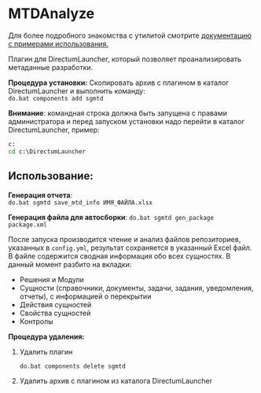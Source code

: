 # MTDAnalyze

Для более подробного знакомства с утилитой смотрите [документацию с примерами использования.](docs/README.md)



Плагин для DirectumLauncher, который позволяет проанализировать метаданные разработки.

**Процедура установки:** 
Скопировать архив с плагином в каталог DirectumLauncher и выполнить команду:  
`do.bat components add sgmtd`  

**Внимание**: командная строка должна быть запущена с правами администратора и перед запуском установки надо перейти в каталог DirectumLauncher, пример:  

```cmd
c:
cd c:\DirectumLauncher
```

## Использование:

**Генерация отчета**:  
`do.bat sgmtd save_mtd_info ИМЯ_ФАЙЛА.xlsx`

**Генерация файла для автосборки**:
`do.bat sgmtd gen_package package.xml`  



После запуска производится чтение и анализ файлов репозиториев, указанных в `config.yml`, результат сохраняется в указанный Excel файл.
В файле содержится сводная информация обо всех сущностях. В данный момент разбито на вкладки:    

- Решения и Модули
- Сущности (справочники, документы, задачи, задания, уведомления, отчеты), с информацией о перекрытии
- Действия сущностей
- Свойства сущностей
- Контролы



**Процедура удаления:**  

1. Удалить плагин
   
   ```cmd
   do.bat components delete sgmtd
   ```
2. Удалить архив с плагином из каталога DirectumLauncher
